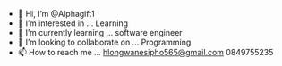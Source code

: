 - 👋 Hi, I’m @Alphagift1
- 👀 I’m interested in ... Learning
- 🌱 I’m currently learning ... software engineer
- 💞️ I’m looking to collaborate on ... Programming
- 📫 How to reach me ... hlongwanesipho565@gmail.com
0849755235
<!---
Alphagift1/Alphagift1 is a ✨ special ✨ repository because its `README.md` (this file) appears on your GitHub profile.
You can click the Preview link to take a look at your changes.
--->
